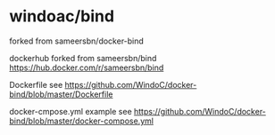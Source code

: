 # windoac/bind

forked from sameersbn/docker-bind

dockerhub forked from sameersbn/bind
https://hub.docker.com/r/sameersbn/bind

Dockerfile see
https://github.com/WindoC/docker-bind/blob/master/Dockerfile

docker-cmpose.yml example see
https://github.com/WindoC/docker-bind/blob/master/docker-compose.yml

